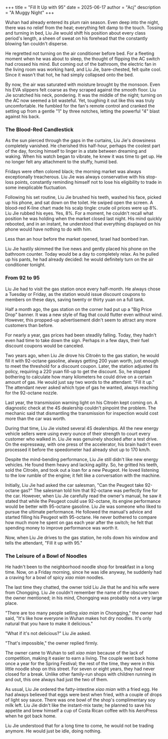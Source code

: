 +++
title = "Fill It Up with 95"
date = 2025-06-17
author = "Acj"
description = "A Muggy Night"
+++

Wuhan had already entered its plum rain season. Even deep into the night, there was no relief from the heat; everything felt damp to the touch. Tossing and turning in bed, Liu Jie would shift his position about every class period's length, a sheen of sweat on his forehead that the constantly blowing fan couldn't disperse.

He regretted not turning on the air conditioner before bed. For a fleeting moment when he was about to sleep, the thought of flipping the AC switch had crossed his mind. But coming out of the bathroom, the electric fan in the living room was working hard, and Liu Jie, bare-chested, felt quite cool. Since it wasn't that hot, he had simply collapsed onto the bed.

By now, the air was saturated with moisture brought by the monsoon. Even his EVA slippers felt coarse as they scraped against the smooth floor. Liu Jie scratched his neck, pondering. It was the middle of the night; turning on the AC now seemed a bit wasteful. Yet, toughing it out like this was truly uncomfortable. He fumbled for the fan's remote control and cranked the setting up from a gentle "1" by three notches, letting the powerful "4" blast against his back.

### The Blood-Red Candlestick
As the sun pierced through the gaps in the curtains, Liu Jie's drowsiness completely vanished. He cherished this half-hour, perhaps the coolest part of the day, forcing himself to linger in a state between dreaming and waking. When his watch began to vibrate, he knew it was time to get up. He no longer felt any attachment to the stuffy, humid bed.

Fridays were often colored black; the morning market was always exceptionally treacherous. Liu Jie was always conservative with his stop-loss points, constantly reminding himself not to lose his eligibility to trade in some inexplicable fluctuation.

Following his set routine, Liu Jie brushed his teeth, washed his face, picked up his phone, and sat down on the toilet. He swiped open the screen. A blood-red K-line chart made his scalp tingle: crude oil prices were up 8%. Liu Jie rubbed his eyes. Yes, 8%. For a moment, he couldn't recall what position he was holding when the market closed last night. His mind quickly rebooted, and in an instant, he understood that everything displayed on his phone would have nothing to do with him.

Less than an hour before the market opened, Israel had bombed Iran.

Liu Jie hastily skimmed the live news and gently placed his phone on the bathroom counter. Today would be a day to completely relax. As he pulled up his pants, he had already decided: he would definitely turn on the air conditioner tonight.

### From 92 to 95
Liu Jie had to visit the gas station once every half-month. He always chose a Tuesday or Friday, as the station would issue discount coupons to members on these days, saving twenty or thirty yuan on a full tank.

Half a month ago, the gas station on the corner had put up a "Big Price Drop" banner. It was a new style of flag that could flutter even without wind. However, this propped-up advertisement didn't seem to attract any more customers than before.

For nearly a year, gas prices had been steadily falling. Today, they hadn't even had time to take down the sign. Perhaps in a few days, their fuel discount coupons would be canceled.

Two years ago, when Liu Jie drove his Citroën to the gas station, he would fill it with 92-octane gasoline, always getting 200 yuan worth, just enough to meet the threshold for a discount coupon. Later, the station adjusted its policy, requiring a 220 yuan fill-up to get the discount. So, he stopped bothering to calculate how many kilometers he could drive on a certain amount of gas. He would just say two words to the attendant: "Fill it up." The attendant never asked which type of gas he wanted, always reaching for the 92-octane nozzle.

Last year, the transmission warning light on his Citroën kept coming on. A diagnostic check at the 4S dealership couldn't pinpoint the problem. The mechanic said that dismantling the transmission for inspection would cost more than the car was worth.

During that time, Liu Jie visited several 4S dealerships. All the new energy vehicle sellers were using every ounce of their strength to court every customer who walked in. Liu Jie was genuinely shocked after a test drive. On the expressway, with one press of the accelerator, his brain hadn't even processed it before the speedometer had already shot up to 170 km/h.

Despite the mind-bending performance, Liu Jie still didn't like new energy vehicles. He found them heavy and lacking agility. So, he gritted his teeth, sold the Citroën, and took out a loan for a new Peugeot. He loved listening to the low rumble of the engine; it felt like a conversation with the machine.

Initially, Liu Jie had asked the car salesman, "Can the Peugeot take 92-octane gas?" The salesman told him that 92-octane was perfectly fine for the car. However, when Liu Jie carefully read the owner's manual, he saw it stated that while the Peugeot could use 92-octane, its engine performance would be better with 95-octane gasoline. Liu Jie was someone who liked to pursue the ultimate performance. He followed the manual's advice and started filling his Peugeot with 95-octane. He never bothered to compare how much more he spent on gas each year after the switch; he felt that spending money to improve performance was worth it.

Now, when Liu Jie drives to the gas station, he rolls down his window and tells the attendant, "Fill it up with 95."

### The Leisure of a Bowl of Noodles
He hadn't been to the neighborhood noodle shop for breakfast in a long time. Now, on a Friday morning, since he was idle anyway, he suddenly had a craving for a bowl of spicy *xiao mian* noodles.

The last time they chatted, the owner told Liu Jie that he and his wife were from Chongqing. Liu Jie couldn't remember the name of the obscure town the owner mentioned; in his mind, Chongqing was probably not a very large place.

"There are too many people selling *xiao mian* in Chongqing," the owner had said, "It's like how everyone in Wuhan makes hot dry noodles. It's only natural that you have to make it delicious."

"What if it's not delicious?" Liu Jie asked.

"That's impossible," the owner replied firmly.

The owner came to Wuhan to sell *xiao mian* because of the lack of competition, making it easier to earn a living. The couple went back home once a year for the Spring Festival; the rest of the time, they were in this little noodle shop on this street. For seven or eight years, they had never closed for a break. Unlike other family-run shops with children running in and out, this one always had just the two of them.

As usual, Liu Jie ordered the fatty-intestine *xiao mian* with a fried egg. He had always believed that eggs were best when fried, with a couple of drops of light soy sauce. There was one bowl of the shop's complimentary soy milk left. Liu Jie didn't like the instant-mix taste; he planned to save his appetite and brew himself a cup of Costa Rican coffee with his AeroPress when he got back home.

Liu Jie understood that for a long time to come, he would not be trading anymore. He would just be idle, doing nothing.
